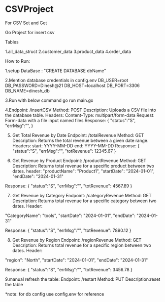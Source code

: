 # CSVProject
For CSV Set and Get


Go Project for insert csv


Tables

1.all_data_struct
2.customer_data
3.product_data
4.order_data

How to Run:

1.setup DataBase :
      "CREATE DATABASE dbName"

2.Mention database credentials in config.env
    DB_USER=root  
    DB_PASSWORD=Dinesh@21
    DB_HOST=localhost
    DB_PORT=3306
    DB_NAME=dinesh_db

3.Run with below command
     go run  main.go

4.Endpoint: /insertCSV
Method: POST
Description: Uploads a CSV file into the database table.
Headers:
Content-Type: multipart/form-data
Request: Form-data with a file input named files
Response:
{
  "status":"S",
  "errMsg":"",
}

5. Get Total Revenue by Date
Endpoint: /totalRevenue
Method: GET
Description: Returns the total revenue between a given date range.
Headers:
start: YYYY-MM-DD
end: YYYY-MM-DD
Response:
{
  "status":"S",
  "errMsg":"",
  "totRevenue": 12345.67
}


6. Get Revenue by Product
Endpoint: /productRevenue
Method: GET
Description: Returns total revenue for a specific product between two dates.
header:
  "productName": "Product1",
  "startDate": "2024-01-01",
  "endDate": "2024-01-31"


Response:
{
  "status":"S",
  "errMsg":"",
  "totRevenue": 4567.89
}


7. Get Revenue by Category
Endpoint: /categoryRevenue
Method: GET
Description: Returns total revenue for a specific category between two dates.
Header:

  "CategoryName": "tools",
  "startDate": "2024-01-01",
  "endDate": "2024-01-31"

Response:
{
  "status":"S",
  "errMsg":"",
  "totRevenue": 7890.12
}


8. Get Revenue by Region
Endpoint: /regionRevenue
Method: GET
Description: Returns total revenue for a specific region between two dates.
Header:
 
  "region": "North",
  "startDate": "2024-01-01",
  "endDate": "2024-01-31"

Response:
{
  "status":"S",
  "errMsg":"",
  "totRevenue": 3456.78
}


9.manual refresh the table:
Endpoint: /restart
Method: PUT
Description:reset the table 
  

  *note: for db config use config.env for reference
    

   